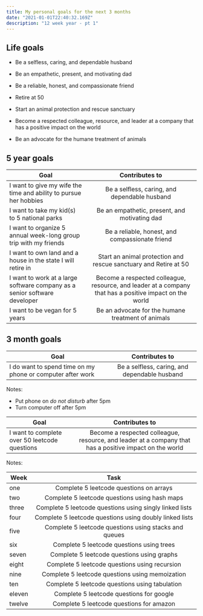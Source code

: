 ```yaml
---
title: My personal goals for the next 3 months
date: "2021-01-01T22:40:32.169Z"
description: "12 week year - pt 1"
---
```


## Life goals

- Be a selfless, caring, and dependable husband

- Be an empathetic, present, and motivating dad

- Be a reliable, honest, and compassionate friend

- Retire at 50

- Start an animal protection and rescue sanctuary

- Become a respected colleague, resource, and leader at a company that has a positive impact on the world

- Be an advocate for the humane treatment of animals

## 5 year goals

| Goal                                                                      |                                             Contributes to                                              |
| ------------------------------------------------------------------------- | :-----------------------------------------------------------------------------------------------------: |
| I want to give my wife the time and ability to pursue her hobbies         |                              Be a selfless, caring, and dependable husband                              |
| I want to take my kid(s) to 5 national parks                              |                              Be an empathetic, present, and motivating dad                              |
| I want to organize 5 annual week-long group trip with my friends          |                             Be a reliable, honest, and compassionate friend                             |
| I want to own land and a house in the state I will retire in              |                    Start an animal protection and rescue sanctuary and Retire at 50                     |
| I want to work at a large software company as a senior software developer | Become a respected colleague, resource, and leader at a company that has a positive impact on the world |
| I want to be vegan for 5 years                                            |                           Be an advocate for the humane treatment of animals                            |

## 3 month goals

| Goal                                                       |                Contributes to                 |
| ---------------------------------------------------------- | :-------------------------------------------: |
| I do want to spend time on my phone or computer after work | Be a selfless, caring, and dependable husband |

Notes:

- Put phone on _do not disturb_ after 5pm
- Turn computer off after 5pm

| Goal                                          |                                             Contributes to                                              |
| --------------------------------------------- | :-----------------------------------------------------------------------------------------------------: |
| I want to complete over 50 leetcode questions | Become a respected colleague, resource, and leader at a company that has a positive impact on the world |

Notes:

| Week   |                          Task                           |
| ------ | :-----------------------------------------------------: |
| one    |         Complete 5 leetcode questions on arrays         |
| two    |      Complete 5 leetcode questions using hash maps      |
| three  | Complete 5 leetcode questions using singly linked lists |
| four   | Complete 5 leetcode questions using doubly linked lists |
| five   |  Complete 5 leetcode questions using stacks and queues  |
| six    |        Complete 5 leetcode questions using trees        |
| seven  |       Complete 5 leetcode questions using graphs        |
| eight  |      Complete 5 leetcode questions using recursion      |
| nine   |     Complete 5 leetcode questions using memoization     |
| ten    |     Complete 5 leetcode questions using tabulation      |
| eleven |        Complete 5 leetcode questions for google         |
| twelve |        Complete 5 leetcode questions for amazon         |
